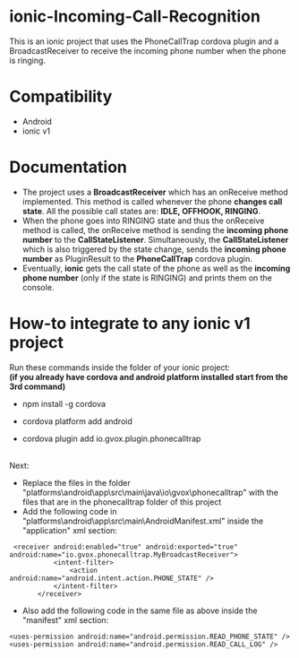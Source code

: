 # ionic-Incoming-Call-Recognition
This is an ionic project that uses the PhoneCallTrap cordova plugin and a BroadcastReceiver to receive the incoming phone number when the phone is ringing.

# Compatibility
* Android
* ionic v1

# Documentation
* The project uses a <b>BroadcastReceiver</b> which has an onReceive method implemented. This method is called whenever the phone <b>changes call state</b>.
All the possible call states are: <b>IDLE, OFFHOOK, RINGING</b>.
* When the phone goes into RINGING state and thus the onReceive method is called, the onReceive method is sending the <b>incoming phone number</b> to the <b>CallStateListener</b>.
Simultaneously, the <b>CallStateListener</b> which is also triggered by the state change, sends the <b>incoming phone number</b> as PluginResult to the <b>PhoneCallTrap</b> cordova plugin.
* Eventually, <b>ionic</b> gets the call state of the phone as well as the <b>incoming phone number</b> (only if the state is RINGING) and prints them on the console.

# How-to integrate to any ionic v1 project
Run these commands inside the folder of your ionic project: <br>
<b>(if you already have cordova and android platform installed start from the 3rd command)</b>
* npm install -g cordova
* cordova platform add android

* cordova plugin add io.gvox.plugin.phonecalltrap

<br>Next:
* Replace the files in the folder "platforms\android\app\src\main\java\io\gvox\phonecalltrap" with the files that are in the phonecalltrap folder of this project
* Add the following code in "platforms\android\app\src\main\AndroidManifest.xml" inside the "application" xml section:
 ```
  <receiver android:enabled="true" android:exported="true" android:name="io.gvox.phonecalltrap.MyBroadcastReceiver">
            <intent-filter>
                <action android:name="android.intent.action.PHONE_STATE" />
            </intent-filter>
        </receiver>
  ```
 * Also add the following code in the same file as above inside the "manifest" xml section:
 ```
 <uses-permission android:name="android.permission.READ_PHONE_STATE" />
 <uses-permission android:name="android.permission.READ_CALL_LOG" />
 ```
